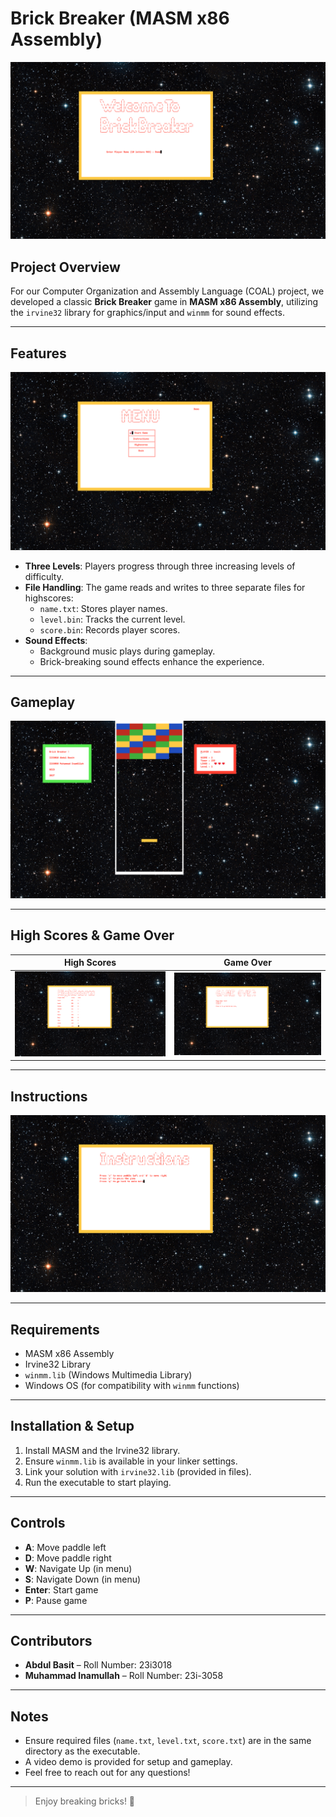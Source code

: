 # Brick Breaker (MASM x86 Assembly)

![Title Screen](assets/titleScreen.png)

## Project Overview
For our Computer Organization and Assembly Language (COAL) project, we developed a classic **Brick Breaker** game in **MASM x86 Assembly**, utilizing the `irvine32` library for graphics/input and `winmm` for sound effects.

---

## Features

![Game Menu](assets/gameMenu.png)

- **Three Levels**: Players progress through three increasing levels of difficulty.
- **File Handling**: The game reads and writes to three separate files for highscores:
  - `name.txt`: Stores player names.
  - `level.bin`: Tracks the current level.
  - `score.bin`: Records player scores.
- **Sound Effects**:
  - Background music plays during gameplay.
  - Brick-breaking sound effects enhance the experience.

---

## Gameplay

![Level 1 Gameplay](assets/level1.png)

---

## High Scores & Game Over

| High Scores | Game Over |
|-------------|------------|
| ![High Scores](assets/highScores.png) | ![Game Over](assets/gameOver.png) |

---

## Instructions

![Instructions](assets/instructions.png)

---

## Requirements

- MASM x86 Assembly
- Irvine32 Library
- `winmm.lib` (Windows Multimedia Library)
- Windows OS (for compatibility with `winmm` functions)

---

## Installation & Setup

1. Install MASM and the Irvine32 library.
2. Ensure `winmm.lib` is available in your linker settings.
3. Link your solution with `irvine32.lib` (provided in files).
4. Run the executable to start playing.

---

## Controls

- **A**: Move paddle left  
- **D**: Move paddle right  
- **W**: Navigate Up (in menu)  
- **S**: Navigate Down (in menu)  
- **Enter**: Start game  
- **P**: Pause game

---

## Contributors

- **Abdul Basit** – Roll Number: 23i3018  
- **Muhammad Inamullah** – Roll Number: 23i-3058

---

## Notes

- Ensure required files (`name.txt`, `level.txt`, `score.txt`) are in the same directory as the executable.
- A video demo is provided for setup and gameplay.
- Feel free to reach out for any questions!

---

> Enjoy breaking bricks! 🚀
